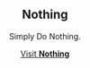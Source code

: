 <div align="center">
  <h2>Nothing</h2>
  <p>Simply Do Nothing.</p>
  <a href="https://nothing.mvze.net/">Visit <strong>Nothing</strong></a>
</div>
